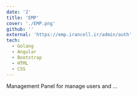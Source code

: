 ```yaml
---
date: '2'
title: 'EMP'
cover: './EMP.png'
github: ''
external: 'https://emp.irancell.ir/admin/auth'
tech:
  - Golang
  - Angular
  - Bootstrap
  - HTML
  - CSS
---
```


Management Panel for manage users and ...
